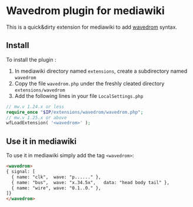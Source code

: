 # Wavedrom plugin for mediawiki

This is a quick&dirty extension for mediawiki to add [wavedrom](http://wavedrom.com/) syntax.

## Install

To install the plugin :

1. In mediawiki directory named `extensions`, create a subdirectory named `wavedrom`
2. Copy the file `wavedrom.php` under the freshly cleated directory `extensions/wavedrom`
3. Add the following lines in your file `LocalSettings.php`

```php
// mw.v 1.24.x or less
require_once "$IP/extensions/wavedrom/wavedrom.php";
// mw.v 1.25.x or above
wfLoadExtension( '<wavedrom>' );
```

## Use it in mediawiki

To use it in mediawiki simply add the tag `<wavedrom>`:
```html
<wavedrom>
{ signal: [
  { name: "clk",  wave: "p......" },
  { name: "bus",  wave: "x.34.5x",   data: "head body tail" },
  { name: "wire", wave: "0.1..0." },
]}
</wavedrom>
```
